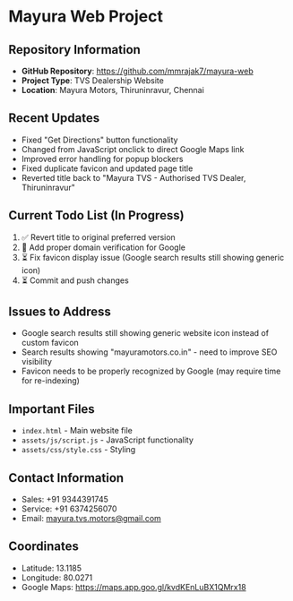# Mayura Web Project

## Repository Information
- **GitHub Repository**: https://github.com/mmrajak7/mayura-web
- **Project Type**: TVS Dealership Website
- **Location**: Mayura Motors, Thiruninravur, Chennai

## Recent Updates
- Fixed "Get Directions" button functionality
- Changed from JavaScript onclick to direct Google Maps link
- Improved error handling for popup blockers
- Fixed duplicate favicon and updated page title
- Reverted title back to "Mayura TVS - Authorised TVS Dealer, Thiruninravur"

## Current Todo List (In Progress)
1. ✅ Revert title to original preferred version
2. 🔄 Add proper domain verification for Google  
3. ⏳ Fix favicon display issue (Google search results still showing generic icon)
4. ⏳ Commit and push changes

## Issues to Address
- Google search results still showing generic website icon instead of custom favicon
- Search results showing "mayuramotors.co.in" - need to improve SEO visibility
- Favicon needs to be properly recognized by Google (may require time for re-indexing)

## Important Files
- `index.html` - Main website file
- `assets/js/script.js` - JavaScript functionality
- `assets/css/style.css` - Styling

## Contact Information
- Sales: +91 9344391745
- Service: +91 6374256070
- Email: mayura.tvs.motors@gmail.com

## Coordinates
- Latitude: 13.1185
- Longitude: 80.0271
- Google Maps: https://maps.app.goo.gl/kvdKEnLuBX1QMrx18